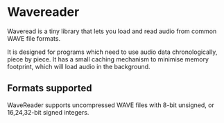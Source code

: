 # Wavereader

Waveread is a tiny library that lets you load and read audio from common WAVE file formats.

It is designed for programs which need to use audio data chronologically, piece by piece.
It has a small caching mechanism to minimise memory footprint, which will load audio in the background.

## Formats supported

WaveReader supports uncompressed WAVE files with 8-bit unsigned,
or 16,24,32-bit signed integers.

